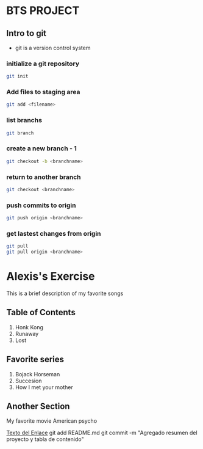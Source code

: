 # BTS PROJECT

## Intro to git
- git is a version control system

### initialize a git repository
```bash
git init 
```

### Add files to staging area
```bash
git add <filename>
```

### list branchs
```bash
git branch
```
### create a new branch - 1
```bash
git checkout -b <branchname>
```
### return to another branch
```bash
git checkout <branchname>
```
### push commits to origin
```bash
git push origin <branchname>
```
### get lastest changes from origin
```bash
git pull
git pull origin <branchname>
```

# Alexis's Exercise

This is a brief description of my favorite songs

## Table of Contents
1. Honk Kong
2. Runaway
3. Lost

## Favorite series
1. Bojack Horseman
2. Succesion
3. How I met your mother

## Another Section
My favorite movie American psycho


[Texto del Enlace](.gitignore)
git add README.md
git commit -m "Agregado resumen del proyecto y tabla de contenido"

